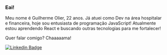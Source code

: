 ### Eai!

Meu nome é Guilherme Olier, 22 anos. Já atuei como Dev na área hospitalar e financeira, hoje sou entusiasta de programação JavaScript!
Atualmente estou aprendendo React e buscando outras tecnologias para me fortalecer!

Quer falar comigo? Chaaaaama!

[![Linkedin Badge](https://img.shields.io/badge/-LinkedIn-blue?style=flat-square&logo=Linkedin&logoColor=white&link=https://www.linkedin.com/in/guilherme-olier)](https://www.linkedin.com/in/guilherme-olier)
